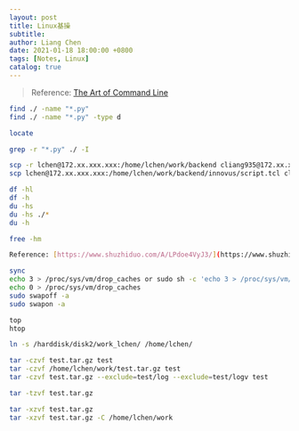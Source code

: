 ```yaml
---
layout: post
title: Linux基操
subtitle:
author: Liang Chen
date: 2021-01-18 18:00:00 +0800
tags: [Notes, Linux]
catalog: true
---
```


<head>
    <script src="https://cdn.mathjax.org/mathjax/latest/MathJax.js?config=TeX-AMS-MML_HTMLorMML" type="text/javascript"></script>
    <script type="text/x-mathjax-config">
        MathJax.Hub.Config({
            tex2jax: {
            skipTags: ['script', 'noscript', 'style', 'textarea', 'pre'],
            inlineMath: [['$','$']]
            }
        });
    </script>
</head>

> Reference: [The Art of Command Line](https://github.com/jlevy/the-art-of-command-line)

```bash
find ./ -name "*.py"
find ./ -name "*.py" -type d
```

```bash
locate
```

```bash
grep -r "*.py" ./ -I
```

```bash
scp -r lchen@172.xx.xxx.xxx:/home/lchen/work/backend cliang935@172.xx.xxx.xxx:/home/cliang935/work
scp lchen@172.xx.xxx.xxx:/home/lchen/work/backend/innovus/script.tcl cliang935@172.xx.xxx.xxx:/home/cliang935/work
```

```bash
df -hl
df -h
du -hs
du -hs ./*
du -h
```

```bash
free -hm 
```

```bash
Reference: [https://www.shuzhiduo.com/A/LPdoe4VyJ3/](https://www.shuzhiduo.com/A/LPdoe4VyJ3/)

sync
echo 3 > /proc/sys/vm/drop_caches or sudo sh -c 'echo 3 > /proc/sys/vm/drop_caches'
echo 0 > /proc/sys/vm/drop_caches
sudo swapoff -a
sudo swapon -a
```

```bash
top
htop
```

```bash
ln -s /harddisk/disk2/work_lchen/ /home/lchen/
```

```bash
tar -czvf test.tar.gz test
tar -czvf /home/lchen/work/test.tar.gz test
tar -czvf test.tar.gz --exclude=test/log --exclude=test/logv test

tar -tzvf test.tar.gz

tar -xzvf test.tar.gz
tar -xzvf test.tar.gz -C /home/lchen/work
```
